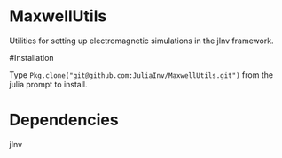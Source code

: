 # MaxwellUtils

Utilities for setting up electromagnetic simulations in the jInv framework.

#Installation

Type `Pkg.clone("git@github.com:JuliaInv/MaxwellUtils.git")` from the julia prompt to install.

# Dependencies

jInv
